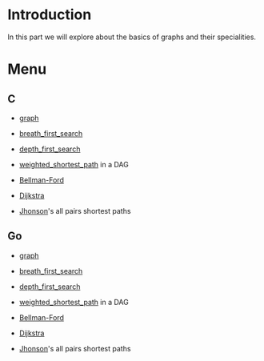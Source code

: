 # Introduction

In this part we will explore about the basics of graphs and their specialities.

# Menu

## C

- [graph](./C/graph)

- [breath_first_search](./C/breath_first_search)

- [depth_first_search](./C/depth_first_search)

- [weighted_shortest_path](./C/weighted_shortest_path) in a DAG

- [Bellman-Ford](./C/Bellman-Ford)

- [Dijkstra](./C/Dijkstra)

- [Jhonson](./C/Jhonson)'s all pairs shortest paths

## Go

- [graph](./go/graph)

- [breath_first_search](./go/breath_first_search)

- [depth_first_search](./go/depth_first_search)

- [weighted_shortest_path](./go/weighted_shortest_path) in a DAG

- [Bellman-Ford](./go/Bellman-Ford)

- [Dijkstra](./go/Dijkstra)

- [Jhonson](./go/Jhonson)'s all pairs shortest paths

